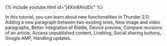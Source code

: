 {% include youtube.html id="j4Xm8AlrdDc" %}


In this tutorial, you can learn about new functionalities in Thunder 2.0: Adding a new paragraph between two existing ones, New image and video paragraphs, Better integration of Riddle, Device preview, Compare revisions of an article, Access unpublished content, Liveblog, Social sharing buttons, Google AMP, Handling updates.
